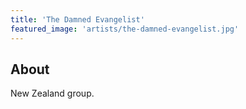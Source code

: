 ```yaml
---
title: 'The Damned Evangelist'
featured_image: 'artists/the-damned-evangelist.jpg'
---
```


## About

New Zealand group.
